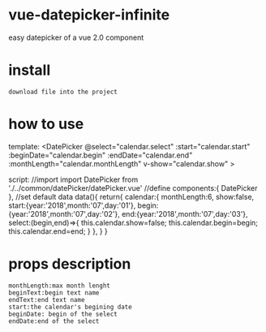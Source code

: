 # vue-datepicker-infinite
easy datepicker of a vue 2.0 component

# install
	download file into the project

# how to use
template:
	<transition  name="slide" >
		<DatePicker @select="calendar.select" :start="calendar.start" :beginDate="calendar.begin" :endDate="calendar.end" :monthLength="calendar.monthLength"  v-show="calendar.show" ></DatePicker>
	</transition>

script:
	//import
	import DatePicker from './../common/datePicker/datePicker.vue'
	//define
	components:{
		DatePicker
	},
	//set default data
	data(){
		return{
			calendar:{
				monthLength:6,
				show:false,
				start:{year:'2018',month:'07',day:'01'},
				begin:{year:'2018',month:'07',day:'02'},
				end:{year:'2018',month:'07',day:'03'},
				select:(begin,end)=>{
					this.calendar.show=false;
					this.calendar.begin=begin;
					this.calendar.end=end;
				}
			    },
		}
	}
	

# props description
	monthLength:max month lenght
	beginText:begin text name
	endText:end text name
	start:the calendar's begining date
	beginDate: begin of the select
	endDate:end of the select

